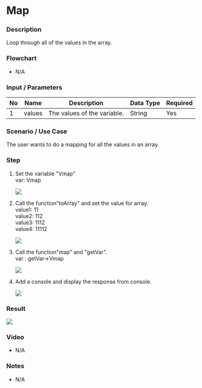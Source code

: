 ﻿# Map

### Description

Loop through all of the values in the array.

### Flowchart

- N/A 

### Input / Parameters

| No | Name | Description | Data Type | Required |
| ------ | ------ | ------ |------ | ------ |
| 1 | values | The values of the variable. | String | Yes  |

### Scenario / Use Case

The user wants to do a mapping for all the values in an array.

### Step

1. Set the variable "Vmap"
   <br>
   var: Vmap
   
    ![](../../../../document/function/Flow/map/map-step-1.png?raw=true)
    
2. Call the function"toArray" and set the value    for    array.
   <br>
   value1: 11<br/>
   value2: 112<br/>
   value3: 1112<br/>
   value4: 11112<br/>
   
   ![](../../../../document/function/Flow/map/map-step-2.png?raw=true)
     
3. Call the function"map" and "getVar".
   <br>
   var : getVar->Vmap <br />
     
   ![](../../../../document/function/Flow/map/map-step-3.png?raw=true)
      
4. Add a console and display the response from           console.
      
   ![](../../../../document/function/Flow/map/map-step-4.png?raw=true)

### Result

![](../../../../document/function/Flow/map/map-result-1.png?raw=true)

### Video

- N/A

<!--[![Video](http://i.imgur.com/Ot5DWAW.png)](https://youtu.be/StTqXEQ2l-Y?t=35s)-->

### Notes

- N/A